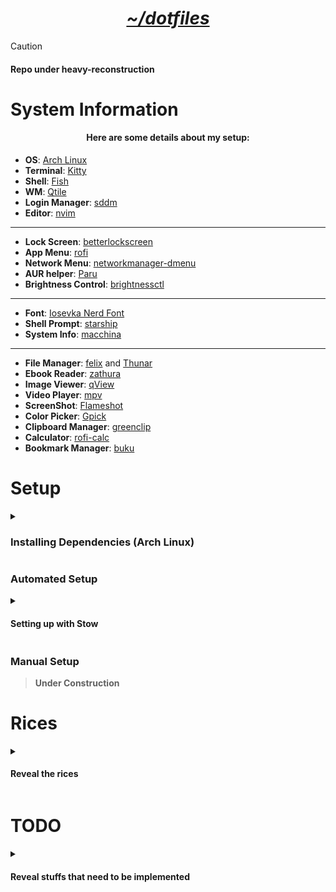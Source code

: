 <h1 align="center"><i><u>~/dotfiles</u></i></h1>

> [!CAUTION]
>
> <h4>Repo under heavy-reconstruction</h4>

# System Information

<h4 align="center">Here are some details about my setup:</h4>

- **OS**: [Arch Linux](https://archlinux.org/)
- **Terminal**: [Kitty](https://github.com/kovidgoyal/kitty)
- **Shell**: [Fish](https://fishshell.com/)
- **WM**: [Qtile](https://github.com/qtile/qtile)
- **Login Manager**: [sddm](https://github.com/sddm/sddm)
- **Editor**: [nvim](https://github.com/neovim/neovim)

---

- **Lock Screen**: [betterlockscreen](https://github.com/bakkeby/slock-flexipatch)
- **App Menu**: [rofi](https://github.com/davatorium/rofi)
- **Network Menu**: [networkmanager-dmenu](https://github.com/firecat53/networkmanager-dmenu)
- **AUR helper**: [Paru](https://github.com/Morganamilo/paru)
- **Brightness Control**: [brightnessctl](https://github.com/Hummer12007/brightnessctl)

---

- **Font**: [Iosevka Nerd Font](https://www.nerdfonts.com/)
- **Shell Prompt**: [starship](https://github.com/starship/starship)
- **System Info**: [macchina](https://github.com/Macchina-CLI/macchina)

---

- **File Manager**: [felix](https://github.com/kyoheiu/felix) and [Thunar](https://docs.xfce.org/xfce/thunar/start)
- **Ebook Reader**: [zathura](https://github.com/pwmt/zathura)
- **Image Viewer**: [qView](https://github.com/jurplel/qView)
- **Video Player**: [mpv](https://github.com/mpv-player/mpv)
- **ScreenShot**: [Flameshot](https://github.com/flameshot-org/flameshot)
- **Color Picker**: [Gpick](https://github.com/thezbyg/gpick)
- **Clipboard Manager**: [greenclip](https://github.com/erebe/greenclip)
- **Calculator**: [rofi-calc](https://github.com/svenstaro/rofi-calc)
- **Bookmark Manager**: [buku](https://github.com/jarun/buku)

# Setup

<details>
<summary><h3>Installing Dependencies (Arch Linux)</h3></summary>

> **Under Construction**

</details>

### Automated Setup

<details>
<summary><h4>Setting up with Stow</h4></summary>

> [!WARNING]
>
> **Although the `stow.sh` script has been made to first backup existing dotfile directories if they exist, but it has not been intensively tested.**  
>
> **So be sure to backup your dotfiles from `$HOME/`, `$HOME/.config/` and `$HOME/.local/share/` first.**  

> [!IMPORTANT]
>
> **Backup of existing dotfiles produced by the `stow.sh` script will be available in the following directories:**  
>
> `$HOME/.config/dotfiles_backup/`  
> `$HOME/.local/share/dotfiles_backup/`  
> `$HOME/dotfiles_backup/`  

- Clone this repo to your preferred directory and `cd` into the cloned directory.

```sh
git clone https://github.com/junnunkarim/dotfiles_home --recursive
cd dotfiles_home
```

- Make the `stow.sh` script executable

```
chmod +x stow.sh
```

- Run the script

```sh
./stow.sh setup
```

</details>

### Manual Setup

> **Under Construction**


# Rices

<details>
<summary><h4>Reveal the rices</h4></summary>

<h3 align="center"><a href="https://github.com/junnunkarim/dotfiles_awesome">AwesomeWM</a></h3>
<h3 align="center"><a href="https://github.com/junnunkarim/dotfiles_dwm">dwm</a></h3>
<h3 align="center"><a href="https://github.com/junnunkarim/dotfiles_qtile">Qtile</a></h3>

</details>

# TODO

<details>
<summary><h4>Reveal stuffs that need to be implemented</h4></summary>

- [ ] Modify the `stow.sh` script to add options to setup dotfiles for specific window manager

</details>
